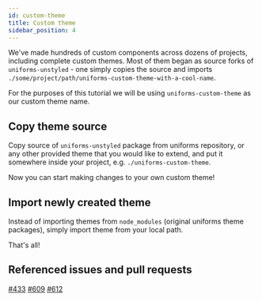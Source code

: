 ```yaml
---
id: custom-theme
title: Custom theme
sidebar_position: 4
---
```


We've made hundreds of custom components across dozens of projects, including complete custom themes. Most of them began as source forks of `uniforms-unstyled` - one simply copies the source and imports `./some/project/path/uniforms-custom-theme-with-a-cool-name`.

For the purposes of this tutorial we will be using `uniforms-custom-theme` as our custom theme name.

## Copy theme source

Copy source of `uniforms-unstyled` package from uniforms repository, or any other provided theme that you would like to extend, and put it somewhere inside your project, e.g. `./uniforms-custom-theme`.

Now you can start making changes to your own custom theme!

## Import newly created theme

Instead of importing themes from `node_modules` (original uniforms theme packages), simply import theme from your local path.

That's all!

## Referenced issues and pull requests

[#433](https://github.com/vazco/uniforms/issues/433) [#609](https://github.com/vazco/uniforms/issues/609#issuecomment-545079686) [#612](https://github.com/vazco/uniforms/pull/612#issuecomment-545643935)
